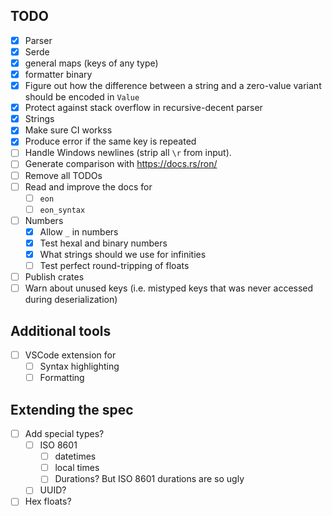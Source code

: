 
## TODO
* [x] Parser
* [x] Serde
* [x] general maps (keys of any type)
* [x] formatter binary
* [x] Figure out how the difference between a string and a zero-value variant should be encoded in `Value`
* [x] Protect against stack overflow in recursive-decent parser
* [x] Strings
* [x] Make sure CI workss
* [x] Produce error if the same key is repeated
* [ ] Handle Windows newlines (strip all `\r` from input).
* [ ] Generate comparison with https://docs.rs/ron/
* [ ] Remove all TODOs
* [ ] Read and improve the docs for
    * [ ] `eon`
    * [ ] `eon_syntax`
* [ ] Numbers
    * [x] Allow `_` in numbers
    * [x] Test hexal and binary numbers
    * [x] What strings should we use for infinities
    * [ ] Test perfect round-tripping of floats
* [ ] Publish crates
* [ ] Warn about unused keys (i.e. mistyped keys that was never accessed during deserialization)

## Additional tools
* [ ] VSCode extension for
    * [ ] Syntax highlighting
    * [ ] Formatting

## Extending the spec
* [ ] Add special types?
    * [ ] ISO 8601
        * [ ] datetimes
        * [ ] local times
        * [ ] Durations? But ISO 8601 durations are so ugly
    * [ ] UUID?
* [ ] Hex floats?

